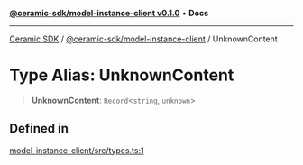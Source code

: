[**@ceramic-sdk/model-instance-client v0.1.0**](../README.md) • **Docs**

***

[Ceramic SDK](../../../README.md) / [@ceramic-sdk/model-instance-client](../README.md) / UnknownContent

# Type Alias: UnknownContent

> **UnknownContent**: `Record`\<`string`, `unknown`\>

## Defined in

[model-instance-client/src/types.ts:1](https://github.com/ceramicstudio/ceramic-sdk/blob/a220cbca7950f690af7f3d03a0023681bb9f5426/packages/model-instance-client/src/types.ts#L1)
